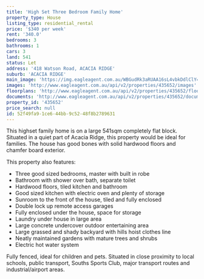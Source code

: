 ```yaml
---
title: 'High Set Three Bedroom Family Home'
property_type: House
listing_type: residential_rental
price: '$340 per week'
rent: '340.0'
bedrooms: 3
bathrooms: 1
cars: 3
land: 541
status: Let
address: '418 Watson Road, ACACIA RIDGE'
suburb: 'ACACIA RIDGE'
main_image: 'https://img.eagleagent.com.au/WBGudRk3aRUAA16sL4vbkDdlClY=/1280x854/smart/https://s3-us-west-2.amazonaws.com/eagleagent-orig/images/6826436/417546406-image-M.jpg'
images: 'http://www.eagleagent.com.au/api/v2/properties/435652/images'
floorplans: 'http://www.eagleagent.com.au/api/v2/properties/435652/floorplans'
documents: 'http://www.eagleagent.com.au/api/v2/properties/435652/documents'
property_id: '435652'
price_search: null
id: 52f49fa9-1ce6-44bb-9c52-48f8b2789631
---
```

This highset family home is on a large 541sqm completely flat block. Situated in a quiet part of Acacia Ridge, this property would be ideal for families. The house has good bones with solid hardwood floors and chamfer board exterior.

This property also features:
*  Three good sized bedrooms, master with built in robe
*  Bathroom with shower over bath, separate toilet
*  Hardwood floors, tiled kitchen and bathroom
*  Good sized kitchen with electric oven and plenty of storage
*  Sunroom to the front of the house, tiled and fully enclosed
*  Double lock up remote access garages
*  Fully enclosed under the house, space for storage
*  Laundry under house in large area
*  Large concrete undercover outdoor entertaining area
*  Large grassed and shady backyard with hills hoist clothes line
*  Neatly maintained gardens with mature trees and shrubs
*  Electric hot water system

Fully fenced, ideal for children and pets. Situated in close proximity to local schools, public transport, Souths Sports Club, major transport routes and industrial/airport areas.